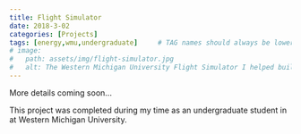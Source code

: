 ```yaml
---
title: Flight Simulator
date: 2018-3-02
categories: [Projects]
tags: [energy,wmu,undergraduate]     # TAG names should always be lowercase
# image:
#   path: assets/img/flight-simulator.jpg
#   alt: The Western Michigan University Flight Simulator I helped build as a project during my undergraduate degree.
---
```


More details coming soon...

This project was completed during my time as an undergraduate student in at Western Michigan University.